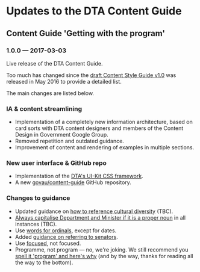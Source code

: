# Updates to the DTA Content Guide

## Content Guide 'Getting with the program'

### 1.0.0 &#8212; 2017-03-03

Live release of the DTA Content Guide.

Too much has changed since the <a href="https://github.com/AusDTO/gov-au-content-guide">draft Content Style Guide v1.0</a> was released in May 2016 to provide a detailed list.

The main changes are listed below.

### IA & content streamlining

- Implementation of a completely new information architecture, based on card sorts with DTA content designers and members of the Content Design in Government Google Group.
- Removed repetition and outdated guidance.
- Improvement of content and rendering of examples in multiple sections.

### New user interface & GitHub repo

- Implementation of the <a href="https://github.com/AusDTO/gov-au-ui-kit" rel="external">DTA's UI-Kit CSS framework</a>.
- A new <a href="https://github.com/govau/content-guide" rel="external">govau/content-guide</a> GitHub repository</a>.

### Changes to guidance

- Updated guidance on [how to reference cultural diversity](/accessibility-inclusivity/) (TBC).
- [Always capitalise Department and Minister if it is a proper noun](/punctuation-grammar/index.html#capitalisation) in all instances (TBC).
- Use [words for ordinals](/numbers-measurements/#numbers), except for dates.
- Added [guidance on referring to senators](/terms-phrases/#ministers-senators-mps).
- Use [focused](/terms-phrases/#preferred-spellings), not focused.
- Programme, not program &#8212; no, we're joking. We still recommend you <a href="https://www.macquariedictionary.com.au/news/view/editor/article/17/" rel="external">spell it 'program' and here's why</a> (and by the way, thanks for reading all the way to the bottom).
